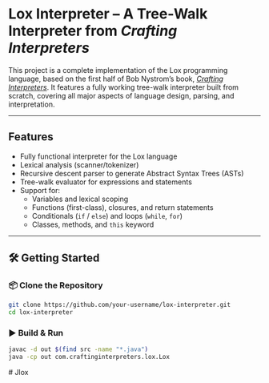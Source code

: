 # Lox Interpreter – A Tree-Walk Interpreter from *Crafting Interpreters*

This project is a complete implementation of the Lox programming language, based on the first half of Bob Nystrom’s book, [*Crafting Interpreters*](https://craftinginterpreters.com/). It features a fully working tree-walk interpreter built from scratch, covering all major aspects of language design, parsing, and interpretation.

---

## Features

- Fully functional interpreter for the Lox language
- Lexical analysis (scanner/tokenizer)
- Recursive descent parser to generate Abstract Syntax Trees (ASTs)
- Tree-walk evaluator for expressions and statements
- Support for:
  - Variables and lexical scoping
  - Functions (first-class), closures, and return statements
  - Conditionals (`if` / `else`) and loops (`while`, `for`)
  - Classes, methods, and `this` keyword

---

## 🛠️ Getting Started

### 📦 Clone the Repository

```bash
git clone https://github.com/your-username/lox-interpreter.git
cd lox-interpreter
```
### ▶️ Build & Run

```bash
javac -d out $(find src -name "*.java")
java -cp out com.craftinginterpreters.lox.Lox
```
#   J l o x  
 